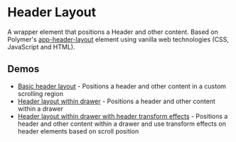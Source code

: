 # Header Layout

A wrapper element that positions a Header and other content. Based on Polymer's [app-header-layout](https://elements.polymer-project.org/elements/app-layout?active=app-header-layout) element using vanilla web technologies (CSS, JavaScript and HTML).

## Demos

- [Basic header layout](http://mdk.frontendmatter.com/header-layout.html) - Positions a header and other content in a custom scrolling region
- [Header layout within drawer](http://mdk.frontendmatter.com/header-layout-drawer.html) - Positions a header and other content within a drawer
- [Header layout within drawer with header transform effects](http://mdk.frontendmatter.com/header-layout-drawer-transform-fx.html) - Positions a header and other content within a drawer and use transform effects on header elements based on scroll position
